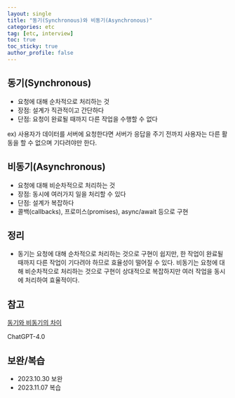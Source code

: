 ```yaml
---
layout: single
title: "동기(Synchronous)와 비동기(Asynchronous)"
categories: etc
tag: [etc, interview]
toc: true
toc_sticky: true
author_profile: false
---
```

## 동기(Synchronous)

* 요청에 대해 순차적으로 처리하는  것
* 장점: 설계가 직관적이고 간단하다
* 단점: 요청이 완료될 때까지 다른 작업을 수행할 수 없다

ex) 사용자가 데이터를 서버에 요청한다면 서버가  응답을 주기 전까지 사용자는 다른 활동을 할 수 없으며 기다려야만 한다.



## 비동기(Asynchronous)

* 요청에 대해 비순차적으로 처리하는  것
* 장점: 동시에 여러가지 일을 처리할 수 있다
* 단점: 설계가 복잡하다
* 콜백(callbacks), 프로미스(promises), async/await 등으로 구현



## 정리

* 동기는 요청에 대해 순차적으로 처리하는 것으로 구현이 쉽지만, 한 작업이 완료될 때까지 다른 작업이 기다려야 하므로 효율성이 떨어질 수 있다. 비동기는 요청에 대해 비순차적으로 처리하는 것으로 구현이 상대적으로 복잡하지만 여러 작업을 동시에 처리하여 효율적이다.



## 참고

<a href="https://velog.io/@slobber/%EB%8F%99%EA%B8%B0%EC%99%80-%EB%B9%84%EB%8F%99%EA%B8%B0%EC%9D%98-%EC%B0%A8%EC%9D%B4" target="_blank">동기와 비동기의 차이</a>

ChatGPT-4.0



## 보완/복습

* 2023.10.30 보완
* 2023.11.07 복습
